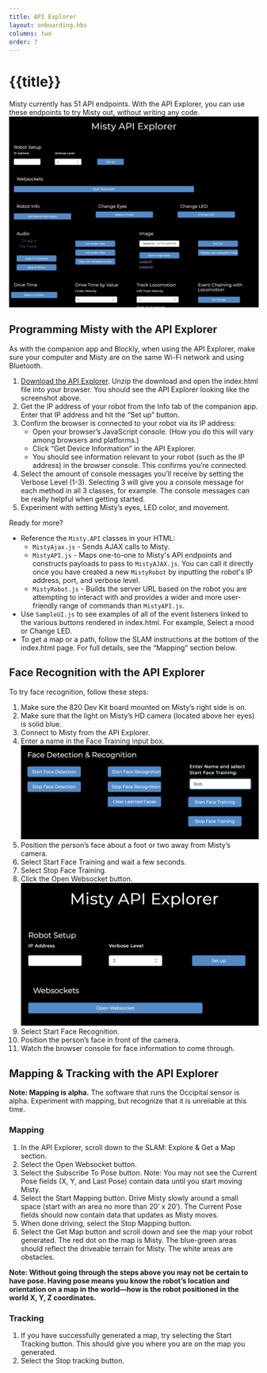 ```yaml
---
title: API Explorer
layout: onboarding.hbs
columns: two
order: 7
---
```


# {{title}}

Misty currently has 51 API endpoints. With the API Explorer, you can use these endpoints to try Misty out, without writing any code.
![API Explorer](../../../assets/images/api_client.png)

## Programming Misty with the API Explorer 

As with the companion app and Blockly, when using the API Explorer, make sure your computer and Misty are on the same Wi-Fi network and using Bluetooth.

1. [Download the API Explorer](https://s3.amazonaws.com/docs.mistyrobotics.io/assets/files/Misty.API.zip). Unzip the download and open the index.html file into your browser. You should see the API Explorer looking like the screenshot above.
2. Get the IP address of your robot from the Info tab of the companion app. Enter that IP address and hit the “Set up” button.
3. Confirm the browser is connected to your robot via its IP address:
    * Open your browser’s JavaScript console. (How you do this will vary among browsers and platforms.)
    * Click “Get Device Information” in the API Explorer.
    * You should see information relevant to your robot (such as the IP address) in the browser console. This confirms you’re connected.
4. Select the amount of console messages you’ll receive by setting the Verbose Level (1-3). Selecting 3 will give you a console message for each method in all 3 classes, for example. The console messages can be really helpful when getting started.
5. Experiment with setting Misty’s eyes, LED color, and movement.

Ready for more?

* Reference the `Misty.API` classes in your HTML:
    * `MistyAjax.js` - Sends AJAX calls to Misty.
    * `MistyAPI.js` - Maps one-to-one to Misty's API endpoints and constructs payloads to pass to `MistyAJAX.js`. You can call it directly once you have created a new `MistyRobot` by inputting the robot's IP address, port, and verbose level. 
    * `MistyRobot.js` - Builds the server URL based on the robot you are attempting to interact with and provides a wider and more user-friendly range of commands than `MistyAPI.js`.
* Use `SampleUI.js` to see examples of all of the event listeners linked to the various buttons rendered in index.html. For example, Select a mood or Change LED. 
* To get a map or a path, follow the SLAM instructions at the bottom of the index.html page. For full details, see the “Mapping” section below.

## Face Recognition with the API Explorer

To try face recognition, follow these steps:
1. Make sure the 820 Dev Kit board mounted on Misty’s right side is on.
2. Make sure that the light on Misty’s HD camera (located above her eyes) is solid blue.
3. Connect to Misty from the API Explorer.
4. Enter a name in the Face Training input box. ![Face Training interface](../../../assets/images/face_training.png)
5. Position the person’s face about a foot or two away from Misty’s camera.
6. Select Start Face Training and wait a few seconds.
7. Select Stop Face Training.
8. Click the Open Websocket button. ![Open Websocket button](../../../assets/images/open_websocket.png)
9. Select Start Face Recognition.
10. Position the person’s face in front of the camera.
11. Watch the browser console for face information to come through. 

## Mapping & Tracking with the API Explorer

**Note: Mapping is alpha.** The software that runs the Occipital sensor is alpha. Experiment with mapping, but recognize that it is unreliable at this time. 

### Mapping
1. In the API Explorer, scroll down to the SLAM: Explore & Get a Map section.
2. Select the Open Websocket button.
3. Select the Subscribe To Pose button. Note: You may not see the Current Pose fields (X, Y, and Last Pose) contain data until you start moving Misty.
4. Select the Start Mapping button. Drive Misty slowly around a small space (start with an area no more than 20’ x 20’). The Current Pose fields should now contain data that updates as Misty moves.
5. When done driving, select the Stop Mapping button.
6. Select the Get Map button and scroll down and see the map your robot generated. The red dot on the map is Misty. The blue-green areas should reflect the driveable terrain for Misty. The white areas are obstacles.

**Note: Without going through the steps above you may not be certain to have pose. Having pose means you know the robot’s location and orientation on a map in the world—how is the robot positioned in the world X, Y, Z coordinates.**

### Tracking
1. If you have successfully generated a map, try selecting the Start Tracking button. This should give you where you are on the map you generated.
2. Select the Stop tracking button.

